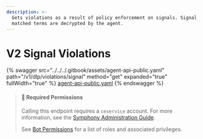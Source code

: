 ```yaml
---
description: >-
  Gets violations as a result of policy enforcement on signals. Signal rules and
  matched terms are decrypted by the agent.
---
```


# V2 Signal Violations

{% swagger src="../../../.gitbook/assets/agent-api-public.yaml" path="/v1/dlp/violations/signal" method="get" expanded="true" fullWidth="true" %}
[agent-api-public.yaml](../../../.gitbook/assets/agent-api-public.yaml)
{% endswagger %}

> #### 🚧 Required Permissions
>
> Calling this endpoint requires a `ceservice` account. For more information, see the [Symphony Administration Guide](https://symphony.direct/).
>
> See [Bot Permissions](https://docs.developers.symphony.com/building-bots-on-symphony/configuration/bot-permissions) for a list of roles and associated privileges.
